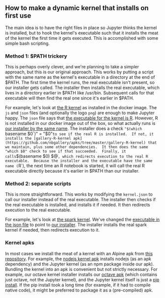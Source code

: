 ## How to make a dynamic kernel that installs on first use

The main idea is to have the right files in place so Jupyter thinks the kernel is installed, but to hook the kernel's executable such that it installs the meat of the kernel the first time it gets executed.  This is accomplished with some simple bash scripting.

### Method 1: $PATH trickery

This is perhaps overly clever, and we're planning to take a simpler approach, but this is our original approach.  This works by putting a script with the same name as the kernel's executable in a directory at the end of $PATH.  The first time the kernel runs, the real executable isn't present, so our installer gets called.  The installer then installs the real executable, which lives in a directory earlier in $PATH like /usr/bin.  Subsequent calls for that executable will then find the real one since it's earlier in $PATH.

For example, let's look at [the R kernel](https://github.com/nbgallery/jupyter-docker/tree/master/kernels/R) as installed in the docker image.  The `js` and `json` files (and optionally the logo `png`) are enough to make Jupyter happy.  The `json` file says that [the executable for the kernel is R](https://github.com/nbgallery/jupyter-docker/blob/2f220add5c19132782a1d333dd2313a782311ba8/kernels/R/kernel.json#L2).  However, R is not installed in our docker image out of the box, so what actually runs is [our installer by the same name](https://github.com/nbgallery/jupyter-docker/blob/master/kernels/installers/R).  The installer does a check `"$(which `basename $0`)" = "$0"` to see if the real R is installed.  If not, it installs the [gallery-R-kernel apk](https://github.com/nbgallery/apks/tree/master/gallery-R-kernel) that we maintain, plus some other dependencies.  It then does the same "which $0" check to see if that succeeded.  Finally, it calls `$(basename $0) $@`, which redirects execution to the real R executable.  Because the installer and the executable have the same name (`R`), the next time an R notebook is started, it will call the real R executable directly because it's earlier in $PATH than our installer.

### Method 2: separate scripts

This is more straightforward.  This works by modifying the `kernel.json` to call our installer instead of the real executable.  The installer then checks if the real executable is installed, and installs it if needed.  It then redirects execution to the real executable.

For example, let's look at [the spark kernel](https://github.com/nbgallery/jupyter-docker/tree/master/kernels/spark_pyspark).  We've changed the [executable in the json file](https://github.com/nbgallery/jupyter-docker/blob/2f220add5c19132782a1d333dd2313a782311ba8/kernels/spark_pyspark/kernel.json#L13) to point to [our installer](https://github.com/nbgallery/jupyter-docker/blob/master/kernels/installers/spark_kernel).  The installer installs the real spark kernel if needed, then redirects execution to it.

### Kernel apks

In most cases we install the meat of a kernel with an Alpine apk from [this repository](https://github.com/nbgallery/apks).  For example, the [nodejs kernel apk](https://github.com/nbgallery/apks/blob/master/gallery-nodejs-kernel/APKBUILD) installs nodejs (as an apk dependency) and the Jupyter kernel (as an npm package inside our apk).  Bundling the kernel into an apk is convenient but not strictly necessary.  For example, our octave kernel installer installs our [octave apk](https://github.com/nbgallery/jupyter-docker/blob/2f220add5c19132782a1d333dd2313a782311ba8/kernels/installers/octave_kernel#L5) (which contains just octave, not the Jupyter kernel), and the Jupyter kernel itself is just a [pip install](https://github.com/nbgallery/jupyter-docker/blob/2f220add5c19132782a1d333dd2313a782311ba8/kernels/installers/octave_kernel#L7).  If the pip install took a long time (for example, if it had to compile native code), it might be preferred to package it as a (pre-compiled) apk.
